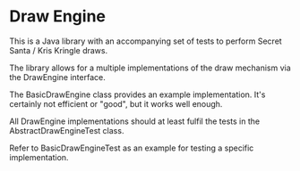 Draw Engine
=============================

This is a Java library with an accompanying set of tests to perform Secret Santa / Kris Kringle draws.

The library allows for a multiple implementations of the draw mechanism via the DrawEngine interface.

The BasicDrawEngine class provides an example implementation. It's certainly not efficient or "good", but it works well enough.

All DrawEngine implementations should at least fulfil the tests in the AbstractDrawEngineTest class.

Refer to BasicDrawEngineTest as an example for testing a specific implementation.

